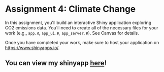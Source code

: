 # Assignment 4: Climate Change
In this assignment, you'll build an interactive Shiny application exploring CO2 emissions data. You'll need to create all of the necessary files for your work (e.g., `app.R`, `app_ui.R`, `app_server.R`). See Canvas for details.

Once you have completed your work, make sure to host your application on https://www.shinyapps.io/. 

## You can view my shinyapp [here](https://zkornas.shinyapps.io/a4-climate/)!
